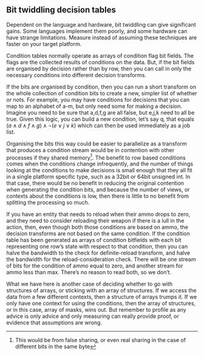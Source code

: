 Bit twiddling decision tables
-----------------------------

Dependent on the language and hardware, bit twiddling can give significant
gains. Some languages implement them poorly, and some hardware can have strange
limitations. Measure instead of assuming these techniques are faster on your
target platform.

Condition tables normally operate as arrays of condition flag bit
fields. The flags are the collected results of conditions on the data.
But, if the bit fields are organised by decision rather than by row,
then you can call in only the necessary conditions into different
decision transforms.

If the bits are organised by condition, then you can run a short
transform on the whole collection of condition bits to create a new,
simpler list of whether or nots. For example, you may have conditions
for decisions that you can map to an alphabet of a-m, but only need some
for making a decision. Imagine you need to be sure that a,d,f,g are all
false, but e,j,k need to all be true. Given this logic, you can build a
new condition, let’s say q, that equals $( a \wedge
d \wedge f \wedge g ) \wedge \neg( e \vee j \vee k )$ which can then be
used immediately as a job list.

Organising the bits this way could be easier to parallelize as a
transform that produces a condition stream would be in contention with
other processes if they shared memory[^3]. The benefit to row based
conditions comes when the conditions change infrequently, and the number
of things looking at the conditions to make decisions is small enough
that they all fit in a single platform specific type, such as a 32bit or
64bit unsigned int. In that case, there would be no benefit in reducing
the original contention when generating the condition bits, and because
the number of views, or contexts about the conditions is low, then there
is little to no benefit from splitting the processing so much.

If you have an entity that needs to reload when their ammo drops to
zero, and they need to consider reloading their weapon if there is a
lull in the action, then, even though both those conditions are based on
ammo, the decision transforms are not based on the same condition. If
the condition table has been generated as arrays of condition bitfields
with each bit representing one row’s state with respect to that
condition, then you can halve the bandwidth to the check for
definite-reload transform, and halve the bandwidth for the
reload-consideration check. There will be one stream of bits for the
condition of ammo equal to zero, and another stream for ammo less than
max. There’s no reason to read both, so we don’t.

What we have here is another case of deciding whether to go with
structures of arrays, or sticking with an array of structures. If we
access the data from a few different contexts, then a structure of
arrays trumps it. If we only have one context for using the conditions,
then the array of structures, or in this case, array of masks, wins out.
But remember to profile as any advice is only advice and only measuring
can really provide proof, or evidence that assumptions are wrong.

[^3]: This would be from false sharing, or even real sharing in the case
    of different bits in the same byte
